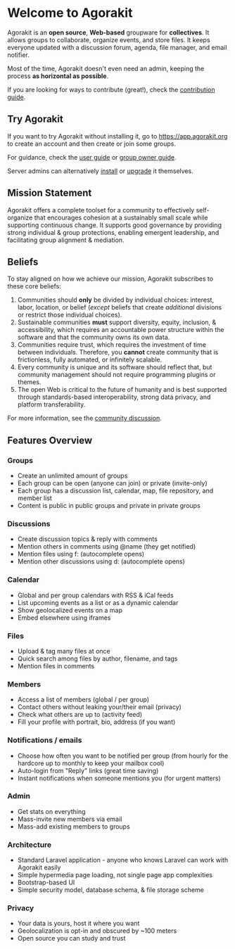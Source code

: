 # Welcome to Agorakit

Agorakit is an **open source**, **Web-based** groupware for **collectives**. It allows groups to collaborate, organize events, and store files. It keeps everyone updated with a discussion forum, agenda, file manager, and email notifier.

Most of the time, Agorakit doesn't even need an admin, keeping the process **as horizontal as possible**.

If you are looking for ways to contribute (great!), check the [contribution guide](contribute.md).

## Try Agorakit
If you want to try Agorakit without installing it, go to <https://app.agorakit.org> to create an account and then create or join some groups.

For guidance, check the [user guide](usage.md) or [group owner guide](group.md).

Server admins can alternatively [install](install.md) or [upgrade](upgrade.md) it themselves.

## Mission Statement
Agorakit offers a complete toolset for a community to effectively self-organize that encourages cohesion at a sustainably small scale while supporting continuous change. It supports good governance by providing strong individual & group protections, enabling emergent leadership, and facilitating group alignment & mediation.

## Beliefs
To stay aligned on how we achieve our mission, Agorakit subscribes to these core beliefs:

1. Communities should **only** be divided by individual choices: interest, labor, location, or belief (_except_ beliefs that create _additional_ divisions or restrict those individual choices).
2. Sustainable communities **must** support diversity, equity, inclusion, & accessibility, which requires an accountable power structure within the software and that the community owns its own data.
3. Communities require trust, which requires the investment of time between individuals. Therefore, you **cannot** create community that is frictionless, fully automated, or infinitely scalable.
4. Every community is unique and its software should reflect that, but community management should not require programming plugins or themes.
5. The open Web is critical to the future of humanity and is best supported through standards-based interoperability, strong data privacy, and platform transferability.

For more information, see the [community discussion](https://app.agorakit.org/groups/2014/discussions/18471).

## Features Overview

### Groups
- Create an unlimited amount of groups
- Each group can be open (anyone can join) or private (invite-only)
- Each group has a discussion list, calendar, map, file repository, and member list
- Content is public in public groups and private in private groups

### Discussions
- Create discussion topics & reply with comments
- Mention others in comments using @name (they get notified)
- Mention files using f: (autocomplete opens)
- Mention other discussions using d: (autocomplete opens)

### Calendar
- Global and per group calendars with RSS & iCal feeds
- List upcoming events as a list or as a dynamic calendar
- Show geolocalized events on a map
- Embed elsewhere using iframes

### Files
- Upload & tag many files at once
- Quick search among files by author, filename, and tags
- Mention files in comments

### Members
- Access a list of members (global / per group)
- Contact others without leaking your/their email (privacy)
- Check what others are up to (activity feed)
- Fill your profile with portrait, bio, address (if you want)

### Notifications / emails
- Choose how often you want to be notified per group (from hourly for the hardcore up to monthly to keep your mailbox cool)
- Auto-login from "Reply" links (great time saving)
- Instant notifications when someone mentions you (for urgent matters)

### Admin
- Get stats on everything
- Mass-invite new members via email
- Mass-add existing members to groups

### Architecture
- Standard Laravel application - anyone who knows Laravel can work with Agorakit easily
- Simple hypermedia page loading, not single page app complexities
- Bootstrap-based UI
- Simple security model, database schema, & file storage scheme

### Privacy
- Your data is yours, host it where you want
- Geolocalization is opt-in and obscured by ~100 meters
- Open source you can study and trust
